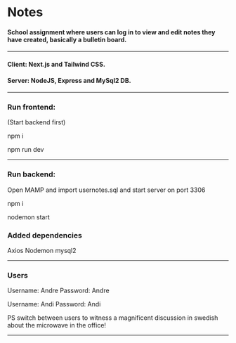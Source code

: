 # Notes

#### School assignment where users can log in to view and edit notes they have created, basically a bulletin board.
---

#### Client: Next.js and Tailwind CSS.
#### Server: NodeJS, Express and MySql2 DB. 

---

### Run frontend:
(Start backend first)

npm i 

npm run dev

---

### Run backend:
Open MAMP and import usernotes.sql and start server on port 3306

npm i

nodemon start

### Added dependencies
Axios
Nodemon
mysql2


---

### Users
Username: Andre
Password: Andre

Username: Andi
Password: Andi

PS switch between users to witness a magnificent discussion in swedish about the microwave in the office!

---






